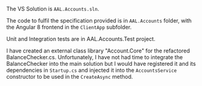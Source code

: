 
The VS Solution is `AAL.Accounts.sln`.

The code to fulfil the specification provided is in `AAL.Accounts` folder, with the Angular 8 frontend in the `ClientApp` subfolder.

Unit and Integration tests are in AAL.Accounts.Test project.

I have created an external class library "Account.Core" for the refactored BalanceChecker.cs. Unfortunately,
I have not had time to integrate the BalanceChecker into the main solution but I would have registered it 
and its dependencies in `Startup.cs` and injected it into the `AccountsService` constructor to be used in the
`CreateAsync` method.
